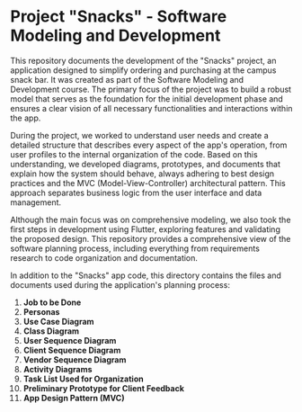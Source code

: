 # Project "Snacks" - Software Modeling and Development  

This repository documents the development of the "Snacks" project, an application designed to simplify ordering and purchasing at the campus snack bar. It was created as part of the Software Modeling and Development course. The primary focus of the project was to build a robust model that serves as the foundation for the initial development phase and ensures a clear vision of all necessary functionalities and interactions within the app.  

During the project, we worked to understand user needs and create a detailed structure that describes every aspect of the app's operation, from user profiles to the internal organization of the code. Based on this understanding, we developed diagrams, prototypes, and documents that explain how the system should behave, always adhering to best design practices and the MVC (Model-View-Controller) architectural pattern. This approach separates business logic from the user interface and data management.  

Although the main focus was on comprehensive modeling, we also took the first steps in development using Flutter, exploring features and validating the proposed design. This repository provides a comprehensive view of the software planning process, including everything from requirements research to code organization and documentation.  

In addition to the "Snacks" app code, this directory contains the files and documents used during the application's planning process:  

1. **Job to be Done**  
2. **Personas**  
3. **Use Case Diagram**  
4. **Class Diagram**  
5. **User Sequence Diagram**  
6. **Client Sequence Diagram**  
7. **Vendor Sequence Diagram**  
8. **Activity Diagrams**  
9. **Task List Used for Organization**  
10. **Preliminary Prototype for Client Feedback**  
11. **App Design Pattern (MVC)**
